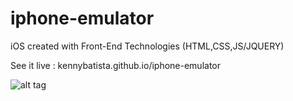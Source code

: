 # iphone-emulator
iOS created with Front-End Technologies (HTML,CSS,JS/JQUERY)

See it live : kennybatista.github.io/iphone-emulator

![alt tag](https://github.com/kennybatista/iphone-emulator/blob/master/kenOS-iphone-emulator-by-kenny-batista.png)

